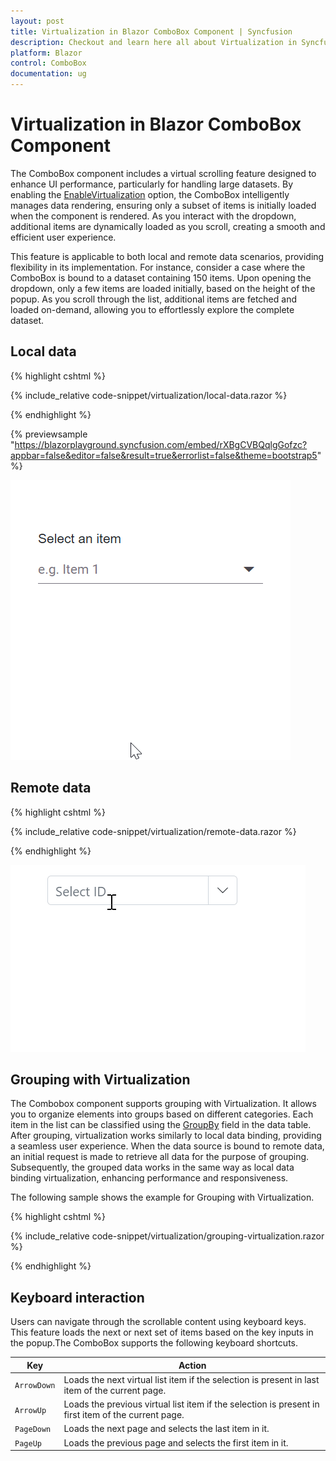 ```yaml
---
layout: post
title: Virtualization in Blazor ComboBox Component | Syncfusion
description: Checkout and learn here all about Virtualization in Syncfusion Blazor ComboBox component and much more.
platform: Blazor
control: ComboBox
documentation: ug
---
```


# Virtualization in Blazor ComboBox Component

The ComboBox component includes a virtual scrolling feature designed to enhance UI performance, particularly for handling large datasets. By enabling the [EnableVirtualization](https://help.syncfusion.com/cr/blazor/Syncfusion.Blazor.DropDowns.SfDropDownList-2.html#Syncfusion_Blazor_DropDowns_SfDropDownList_2_EnableVirtualization) option, the ComboBox intelligently manages data rendering, ensuring only a subset of items is initially loaded when the component is rendered. As you interact with the dropdown, additional items are dynamically loaded as you scroll, creating a smooth and efficient user experience.

This feature is applicable to both local and remote data scenarios, providing flexibility in its implementation. For instance, consider a case where the ComboBox is bound to a dataset containing 150 items. Upon opening the dropdown, only a few items are loaded initially, based on the height of the popup. As you scroll through the list, additional items are fetched and loaded on-demand, allowing you to effortlessly explore the complete dataset.

## Local data

{% highlight cshtml %}

{% include_relative code-snippet/virtualization/local-data.razor %}

{% endhighlight %}

{% previewsample "https://blazorplayground.syncfusion.com/embed/rXBgCVBQqlgGofzc?appbar=false&editor=false&result=true&errorlist=false&theme=bootstrap5" %}

![Blazor ComboBox with virtualization](./images/blazor_combobox_virtualization.gif)

## Remote data

{% highlight cshtml %}

{% include_relative code-snippet/virtualization/remote-data.razor %}

{% endhighlight %}

![Blazor ComboBox with virtualization](./images/blazor_combobox_remote-data-virtualization.gif)

## Grouping with Virtualization

The Combobox component supports grouping with Virtualization. It allows you to organize elements into groups based on different categories. Each item in the list can be classified using the [GroupBy](https://help.syncfusion.com/cr/blazor/Syncfusion.Blazor.DropDowns.ComboBoxFieldSettings.html#Syncfusion_Blazor_DropDowns_ComboBoxFieldSettings_GroupBy) field in the data table. After grouping, virtualization works similarly to local data binding, providing a seamless user experience. When the data source is bound to remote data, an initial request is made to retrieve all data for the purpose of grouping. Subsequently, the grouped data works in the same way as local data binding virtualization, enhancing performance and responsiveness.

The following sample shows the example for Grouping with Virtualization.

{% highlight cshtml %}

{% include_relative code-snippet/virtualization/grouping-virtualization.razor %}

{% endhighlight %}

## Keyboard interaction

Users can navigate through the scrollable content using keyboard keys. This feature loads the next or next set of items based on the key inputs in the popup.The ComboBox supports the following keyboard shortcuts.

| Key | Action |
|-----|-----|
| `ArrowDown` | Loads the next virtual list item if the selection is present in last item of the current page. |
| `ArrowUp` | Loads the previous virtual list item if the selection is present in first item of the current page. |
| `PageDown` | Loads the next page and selects the last item in it. |
| `PageUp` | Loads the previous page and selects the first item in it. |

